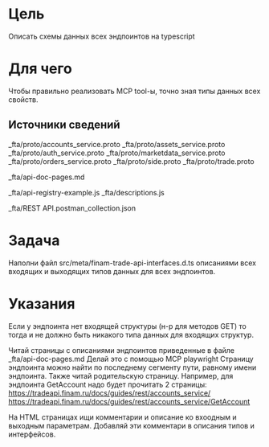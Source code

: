 # Цель
Описать схемы данных всех эндпоинтов на typescript

# Для чего
Чтобы правильно реализовать MCP tool-ы, точно зная типы данных всех свойств.

## Источники сведений
_fta/proto/accounts_service.proto
_fta/proto/assets_service.proto
_fta/proto/auth_service.proto
_fta/proto/marketdata_service.proto
_fta/proto/orders_service.proto
_fta/proto/side.proto
_fta/proto/trade.proto

_fta/api-doc-pages.md

_fta/api-registry-example.js
_fta/descriptions.js

_fta/REST API.postman_collection.json


# Задача
Наполни файл src/meta/finam-trade-api-interfaces.d.ts описаниями всех входящих и выходящих типов данных для всех эндпоинтов.

# Указания
Если у эндпоинта нет входящей структуры (н-р для методов GET) то тогда и не должно быть никакого типа данных для входящих структур.

Читай страницы с описаниями эндпоинтов приведенные в файле _fta/api-doc-pages.md
Делай это с помощью MCP playwright
Страницу эндпоинта можно найти по последнему сегменту пути, равному имени эндпоинта.
Также читай родительскую страницу.
Например, для эндпоинта GetAccount надо будет прочитать 2 страницы:
https://tradeapi.finam.ru/docs/guides/rest/accounts_service/
https://tradeapi.finam.ru/docs/guides/rest/accounts_service/GetAccount

На HTML страницах ищи комментарии и описание ко вхоодным и выходным параметрам.
Добавляй эти комментари в описания типов и интерфейсов.


